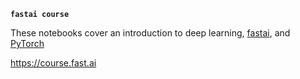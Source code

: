 **`fastai course`**

These notebooks cover an introduction to deep learning, [fastai](https://docs.fast.ai/), and [PyTorch](https://pytorch.org/)

https://course.fast.ai

